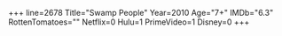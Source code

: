 +++
line=2678
Title="Swamp People"
Year=2010
Age="7+"
IMDb="6.3"
RottenTomatoes=""
Netflix=0
Hulu=1
PrimeVideo=1
Disney=0
+++

